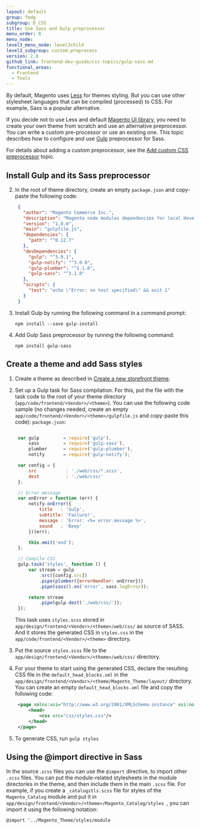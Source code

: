 ```yaml
---
layout: default
group: fedg
subgroup: D_CSS
title: Use Sass and Gulp preprocessor
menu_order: 8
menu_node:
level3_menu_node: level3child
level3_subgroup: custom-preprocess
version: 2.0
github_link: frontend-dev-guide/css-topics/gulp-sass.md
functional_areas:
  - Frontend
  - Tools
---
```


By default, Magento uses [Less](http://lesscss.org/) for themes styling. But you can use other stylesheet languages that can be compiled (processed) to CSS. For example, Sass is a popular alternative.

If you decide not to use Less and default [Magento UI library]({{page.baseurl}}frontend-dev-guide/css-topics/theme-ui-lib.html), you need to create your own theme from scratch and use an alternative preprocessor. You can write a custom pre-processor or use an existing one. This topic describes how to configure and use [Gulp](http://gulpjs.com/) preprocessor for Sass.

For details about adding a custom preprocessor, see the [Add custom CSS preprocessor]({{page.baseurl}}frontend-dev-guide/css-topics/custom_preprocess.html) topic.

## Install Gulp and its Sass preprocessor

2. In the root of theme directory, create an empty `package.json` and copy-paste the following code:

   ```json
    {
      "author": "Magento Commerce Inc.",
      "description": "Magento node modules dependencies for local development",
      "version": "1.0.0",
      "main": "gulpfile.js",
      "dependencies": {
        "path": "^0.12.7"
      },
      "devDependencies": {
        "gulp": "^3.9.1",
        "gulp-notify": "^3.0.0",
        "gulp-plumber": "^1.1.0",
        "gulp-sass": "^3.1.0"
      },
      "scripts": {
        "test": "echo \"Error: no test specified\" && exit 1"
      }
    }
   ```

2. Install Gulp by running the following command in a command prompt:

   `npm install --save gulp-install`

3. Add Gulp Sass preprocessor by running the following command:

   `npm install gulp-sass`

## Create a theme and add Sass styles

1. Create a theme as described in [Create a new storefront theme]({{page.baseurl}}frontend-dev-guide/themes/theme-create.html).

4. Set up a Gulp task for Sass compilation. For this, put the file with the task code   to the root of your theme directory (`app/code/frontend/<Vendor>/<theme>`). You can use the following code sample (no changes needed, create an empty `app/code/frontend/<Vendor>/<theme>/gulpfile.js` and copy-paste this code):
 `package.json`:

   ```js

    var gulp         = require('gulp'),
        sass         = require('gulp-sass'),
        plumber      = require('gulp-plumber'),
        notify       = require('gulp-notify');

    var config = {
        src           : './web/css/*.scss',
        dest          : './web/css/'
    };

    // Error message
    var onError = function (err) {
        notify.onError({
            title   : 'Gulp',
            subtitle: 'Failure!',
            message : 'Error: <%= error.message %>',
            sound   : 'Beep'
        })(err);

        this.emit('end');
    };

    // Compile CSS
	gulp.task('styles', function () {
    	var stream = gulp
    	    .src([config.src])
    	    .pipe(plumber({errorHandler: onError}))
    	    .pipe(sass().on('error', sass.logError));

    	return stream
    	    .pipe(gulp.dest('./web/css/'));
	});
   ```
   This task uses `styles.scss` stored in `app/design/frontend/<Vendor>/<theme>/web/css/` as source of SASS. And it stores the generated CSS in `styles.css` in the `app/code/frontend/<Vendor>/<theme>` directory.

5. Put the source `styles.scss` file to the `app/design/frontend/<Vendor>/<theme>/web/css/` directory.

5. For your theme to start using the generated CSS, declare the resulting CSS file in the `default_head_blocks.xml` in the `app/design/frontend/<Vendor>/<theme/Magento_Theme/layout/` directory. You can create an empty `default_head_blocks.xml` file and copy the following code:

   ```xml
	<page xmlns:xsi="http://www.w3.org/2001/XMLSchema-instance" xsi:noNamespaceSchemaLocation="urn:magento:framework:View/Layout/etc/page_configuration.xsd">
    	<head>
    	    <css src="css/styles.css"/>
    	</head>
	</page>
   ```
6. To generate CSS, run
    `gulp styles`

## Using the @import directive in Sass

In the source .`scss` files you can use the `@import` directive, to import other `.scss` files. You can put the module-related stylesheets in the module directories in the theme, and then include them in the main `.scss` file. For example, if you create a `_catalogstls.scss` file for styles of the `Magento_Catalog` module and put it in `app/design/frontend/<Vendor>/<theme>/Magento_Catalog/styles `, you can import it using the following notation:

    @import '../Magento_Theme/styles/module

